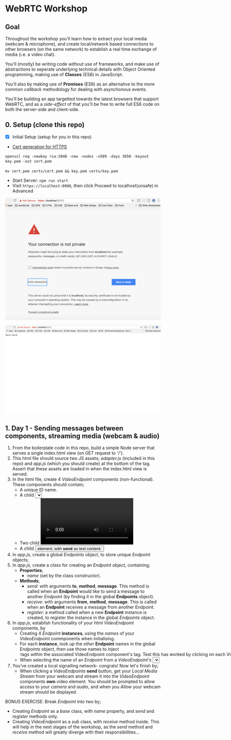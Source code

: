 # WebRTC Workshop 

## Goal

Throughout the workshop you'll learn how to extract your local media (webcam & microphone),
and create local/network based connections to other browsers (on the same network) to establish a 
real time exchange of media (i.e. a video chat). 

You'll (mostly) be writing code *without* use of frameworks, and make use of abstractions
to seperate underlying technical details with Object Oriented programming,
making use of **Classes** (ES6) in JavaScript.

You'll also by making use of **Promises** (ES6) as an alternative to the more common *callback*
methodology for dealing with asynchonous events.

You'll be building an app targetted towards the latest browsers that support WebRTC, and
as a *side-effect* of that you'll be free to write full ES6 code on both the server-side and 
client-side. 

## 0. Setup (clone this repo)

- [x] Initial Setup (setup for you in this repo)

- [Cert generation for HTTPS]((https://docs.nodejitsu.com/articles/HTTP/servers/how-to-create-a-HTTPS-server/))
```
openssl req -newkey rsa:2048 -new -nodes -x509 -days 3650 -keyout key.pem -out cert.pem

mv cert.pem certs/cert.pem && key.pem certs/key.pem
```
- Start Server: `npm run start`
- Visit `https://localhost:8000`, then click Proceed to localhost(unsafe) in Advanced

![proceed](docs/proceed.png)

![hello](docs/hello.png)

## 1. Day 1 - Sending messages between components, streaming media (webcam & audio)  

1. From the boilerplate code in this repo, build a simple Node server that serves a 
single index.html view (on GET request to '/').
2. This html file should source two JS assets; *adapter.js* (included in this repo) and
*app.js* (which you should create) at the bottom of the <body> tag. Assert that these assets
are loaded in when the index.html view is served. 
3. In the html file, create 4 *VideoEndpoint* components (non-functional). 
   These components should contain;
   - A unique ID name.
   - A child <select> element (empty for now).
   - Two child <video> elements, one for displaying your *own* webcam stream, another to display
a *remote* webcam stream.
   - A child <button> element, with **send** as text content.
4. In *app.js*, create a global *Endpoints* object, to store unique *Endpoint* objects;
5. In *app.js*, create a *class* for creating an *Endpoint* object, containing;
   - **Properties**;
      - *name* (set by the class constructor).
   - **Methods**;
      - *send*: with arguments **to**, **method**, **message**. This method is called when
        an **Endpoint** would like to send a message to another *Endpoint* (by finding it
        in the global **Endpoints** object). 
      - *receive*: with arguments **from**, **method**, **message**. This is called when
        an **Endpoint** receives a message from another Endpoint.
      - *register*: a method called when a new **Endpoint** instance is created, to register
         the instance in the global *Endpoints* object. 
5. In *app.js*, establish functionality of your html *VideoEndpoint* components, by
   - Creating 4 *Endpoint* **instances**, using the *names* of your *VideoEndpoint* commponents
   when initialising. 
   - For each **instance**, look up the *other* **Endpoint** names in the global *Endpoints* object, 
   then use those names to inject <option> tags within the associated *VideoEndpoint* component's 
   <select> tag. Test this has worked by clicking on each *VideoEndpoint*s <select> menu to check
   that *only* the names of the other *Endpoints* are in there.
   - When selecting the name of an *Endpoint* from a *VideoEndpoint's* <select> tag, clicking
   the **call** button should- 
      - Send a message to that *Endpoint* instance, with the method *"CALL_REQUEST"*, and an empty
      message.
      - The other *Endpoint's* **receive** function should be triggered, so modify the *Endpoint* 
      class's **receive** function to check for the "CALL_REQUEST" method, and log the following 
      to the console;
         - Which endpoint *sent* the message.
         - Which endpoint *received* the message.
         - What the *method* was.
         - What *message* was.
6. You've created a local signalling network- congrats! Now let's finish by;
   - When clicking a *VideoEndpoints* **send** button, get your *Local Media Stream*
   from your webcam and stream it into the *VideoEndpoint* components **own** video
   element. You should be prompted to allow access to your *camera* and *audio*, and
   when you *Allow* your webcam stream should be displayed. 


BONUS EXERCISE: Break *Endpoint* into two by;
   - Creating *Endpoint* as a *base* class, with *name* property, and *send* and *register*
    methods only.
   - Creating *VideoEndpoint* as a *sub* class, with *receive* method inside.
This will help in the next stages of the workshop, as the *send* method and *receive* method
will greatly diverge with their responsibilities... 

